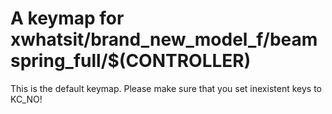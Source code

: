 # A keymap for xwhatsit/brand_new_model_f/beamspring_full/$(CONTROLLER)

This is the default keymap.
Please make sure that you set inexistent keys to KC_NO!
